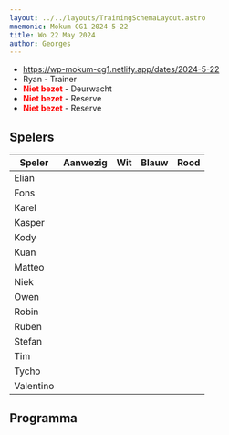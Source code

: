 ```yaml
---
layout: ../../layouts/TrainingSchemaLayout.astro
mnemonic: Mokum CG1 2024-5-22
title: Wo 22 May 2024
author: Georges
---
```


- https://wp-mokum-cg1.netlify.app/dates/2024-5-22
- Ryan - Trainer
- <span style="color:red">**Niet bezet**</span> - Deurwacht
- <span style="color:red">**Niet bezet**</span> - Reserve
- <span style="color:red">**Niet bezet**</span> - Reserve
## Spelers
| Speler | Aanwezig | Wit | Blauw | Rood |
|--------|----------|-----|-------|------|
| Elian | | | | | |
| Fons | | | | | |
| Karel | | | | | |
| Kasper | | | | | |
| Kody | | | | | |
| Kuan | | | | | |
| Matteo | | | | | |
| Niek | | | | | |
| Owen | | | | | |
| Robin | | | | | |
| Ruben | | | | | |
| Stefan | | | | | |
| Tim | | | | | |
| Tycho | | | | | |
| Valentino | | | | | |
## Programma




